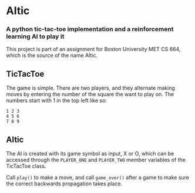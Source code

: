 # AItic
### A python tic-tac-toe implementation and a reinforcement learning AI to play it
This project is part of an assignment for Boston University MET CS 664, which is the
source of the name AItic.


## TicTacToe
The game is simple. There are two players, and they alternate
making moves by entering the number of the square the want to
play on. The numbers start with 1 in the top left like so:
```
1 2 3
4 5 6
7 8 9
```

## AItic
The AI is created with its game symbol as input, X or O,
which can be accessed through the `PLAYER_ONE` and
`PLAYER_TWO` member variables of the TicTacToe class.

Call `play()` to make a move, and call `game_over()`
after a game to make sure the correct backwards propagation
takes place.